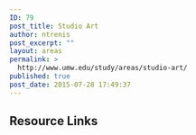 ```yaml
---
ID: 79
post_title: Studio Art
author: ntrenis
post_excerpt: ""
layout: areas
permalink: >
  http://www.umw.edu/study/areas/studio-art/
published: true
post_date: 2015-07-28 17:49:37
---
```


<!-- Types Custom Fields: -->

<!-- resource-links -->
<h2>Resource Links</h2>
<!-- End resource-links -->

<!-- End Types Custom Fields -->